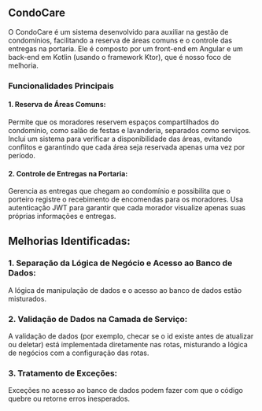 ## CondoCare
O CondoCare é um sistema desenvolvido para auxiliar na gestão de condomínios, facilitando a reserva de áreas comuns e o controle das entregas na portaria. 
Ele é composto por um front-end em Angular e um back-end em Kotlin (usando o framework Ktor), que é nosso foco de melhoria.

### Funcionalidades Principais
#### 1. Reserva de Áreas Comuns:
Permite que os moradores reservem espaços compartilhados do condomínio, como salão de festas e lavanderia, separados como serviços. 
Inclui um sistema para verificar a disponibilidade das áreas, evitando conflitos e garantindo que cada área seja reservada apenas uma vez por período.

#### 2. Controle de Entregas na Portaria:
Gerencia as entregas que chegam ao condomínio e possibilita que o porteiro registre o recebimento de encomendas para os moradores.
Usa autenticação JWT para garantir que cada morador visualize apenas suas próprias informações e entregas.

## Melhorias Identificadas:
### 1. Separação da Lógica de Negócio e Acesso ao Banco de Dados: 
A lógica de manipulação de dados e o acesso ao banco de dados estão misturados.

### 2. Validação de Dados na Camada de Serviço: 
A validação de dados (por exemplo, checar se o id existe antes de atualizar ou deletar) está implementada diretamente nas rotas, misturando a lógica de negócios com a configuração das rotas.

### 3. Tratamento de Exceções: 
Exceções no acesso ao banco de dados podem fazer com que o código quebre ou retorne erros inesperados.




